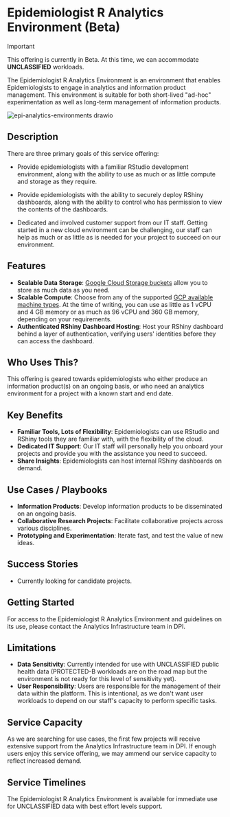 # Epidemiologist R Analytics Environment (Beta)

>[!IMPORTANT]
>This offering is currently in Beta. At this time, we can accommodate **UNCLASSIFIED** workloads.

The Epidemiologist R Analytics Environment is an environment that enables Epidemiologists to engage in analytics and information product management. This environment is suitable for both short-lived "ad-hoc" experimentation as well as long-term management of information products.

![epi-analytics-environments drawio](https://github.com/PHACDataHub/Wiki/assets/8021046/ddf02d35-7049-44a2-a048-feb838888614)

## Description

There are three primary goals of this service offering:

- Provide epidemiologists with a familiar RStudio development environment, along with the ability to use as much or as little compute and storage as they require.

- Provide epidemiologists with the ability to securely deploy RShiny dashboards, along with the ability to control who has permission to view the contents of the dashboards.

- Dedicated and involved customer support from our IT staff. Getting started in a new cloud environment can be challenging, our staff can help as much or as little as is needed for your project to succeed on our environment.

## Features

- **Scalable Data Storage**: [Google Cloud Storage buckets](https://cloud.google.com/storage/docs/json_api/v1/buckets) allow you to store as much data as you need.
- **Scalable Compute**: Choose from any of the supported [GCP available machine types](https://cloud.google.com/workstations/docs/available-machine-types). At the time of writing, you can use as little as 1 vCPU and 4 GB memory or as much as 96 vCPU and 360 GB memory, depending on your requirements.
- **Authenticated RShiny Dashboard Hosting**: Host your RShiny dashboard behind a layer of authentication, verifying users' identities before they can access the dashboard.

## Who Uses This?

This offering is geared towards epidemiologists who either produce an information product(s) on an ongoing basis, or who need an analytics environment for a project with a known start and end date.

## Key Benefits

- **Familiar Tools, Lots of Flexibility**: Epidemiologists can use RStudio and RShiny tools they are familiar with, with the flexibility of the cloud.
- **Dedicated IT Support**: Our IT staff will personally help you onboard your projects and provide you with the assistance you need to succeed.
- **Share Insights**: Epidemiologists can host internal RShiny dashboards on demand.

## Use Cases / Playbooks

- **Information Products**: Develop information products to be disseminated on an ongoing basis.
- **Collaborative Research Projects**: Facilitate collaborative projects across various disciplines.
- **Prototyping and Experimentation**: Iterate fast, and test the value of new ideas.

## Success Stories

- Currently looking for candidate projects.

## Getting Started

For access to the Epidemiologist R Analytics Environment and guidelines on its use, please contact the Analytics Infrastructure team in DPI.

## Limitations

- **Data Sensitivity**: Currently intended for use with UNCLASSIFIED public health data (PROTECTED-B workloads are on the road map but the environment is not ready for this level of sensitivity yet).
- **User Responsibility**: Users are responsible for the management of their data within the platform. This is intentional, as we don't want user workloads to depend on our staff's capacity to perform specific tasks.

## Service Capacity

As we are searching for use cases, the first few projects will receive extensive support from the Analytics Infrastructure team in DPI. If enough users enjoy this service offering, we may ammend our service capacity to reflect increased demand.

## Service Timelines

The Epidemiologist R Analytics Environment is available for immediate use for UNCLASSIFIED data with best effort levels support.
